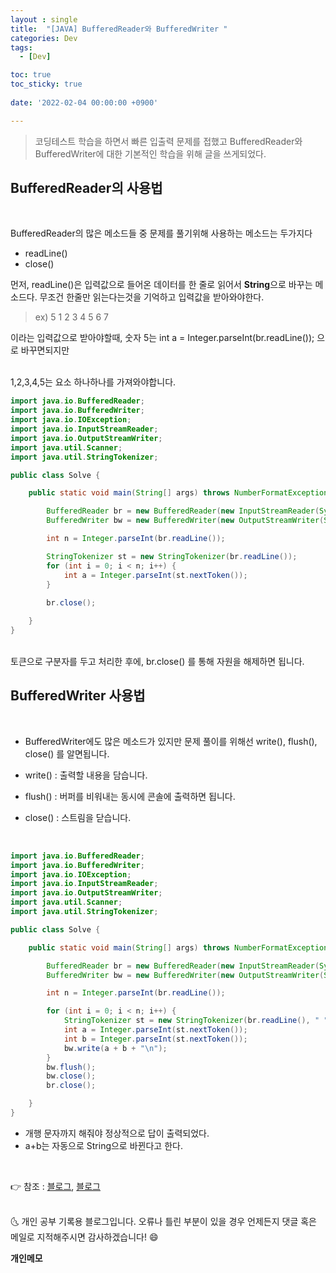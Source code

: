 ```yaml
---
layout : single
title:  "[JAVA] BufferedReader와 BufferedWriter "
categories: Dev
tags:
  - [Dev]

toc: true
toc_sticky: true
 
date: '2022-02-04 00:00:00 +0900'

---
```


> 코딩테스트 학습을 하면서 빠른 입출력 문제를 접했고 BufferedReader와 BufferedWriter에 대한 기본적인 학습을 위해 글을 쓰게되었다.

## BufferedReader의 사용법

<br>

BufferedReader의 많은 메소드들 중 문제를 풀기위해 사용하는 메소드는 두가지다
- readLine()
- close()

먼저, readLine()은 입력값으로 들어온 데이터를 한 줄로 읽어서 **String**으로 바꾸는 메소드다.
무조건 한줄만 읽는다는것을 기억하고 입력값을 받아와야한다.

> ex)
> 5
> 1 2 3 4 5 6 7

이라는 입력값으로 받아야할때, 
숫자 5는 int a = Integer.parseInt(br.readLine()); 으로 바꾸면되지만

<br>
1,2,3,4,5는  요소 하나하나를 가져와야합니다.

```java
import java.io.BufferedReader;
import java.io.BufferedWriter;
import java.io.IOException;
import java.io.InputStreamReader;
import java.io.OutputStreamWriter;
import java.util.Scanner;
import java.util.StringTokenizer;

public class Solve {

	public static void main(String[] args) throws NumberFormatException, IOException {

		BufferedReader br = new BufferedReader(new InputStreamReader(System.in));
		BufferedWriter bw = new BufferedWriter(new OutputStreamWriter(System.out));

		int n = Integer.parseInt(br.readLine());

		StringTokenizer st = new StringTokenizer(br.readLine());
		for (int i = 0; i < n; i++) {
			int a = Integer.parseInt(st.nextToken());
		}
		
		br.close();

	}
}
```

<br>
토큰으로 구분자를 두고 처리한 후에, br.close() 를 통해 자원을 해제하면 됩니다.

## BufferedWriter 사용법

<br>

- BufferedWriter에도 많은 메소드가 있지만 문제 풀이를 위해선 write(), flush(), close() 를 알면됩니다.

- write() : 출력할 내용을 담습니다.
- flush() : 버퍼를 비워내는 동시에 콘솔에 출력하면 됩니다.
- close() : 스트림을 닫습니다.

<br>

```java
import java.io.BufferedReader;
import java.io.BufferedWriter;
import java.io.IOException;
import java.io.InputStreamReader;
import java.io.OutputStreamWriter;
import java.util.Scanner;
import java.util.StringTokenizer;

public class Solve {

	public static void main(String[] args) throws NumberFormatException, IOException {

		BufferedReader br = new BufferedReader(new InputStreamReader(System.in));
		BufferedWriter bw = new BufferedWriter(new OutputStreamWriter(System.out));

		int n = Integer.parseInt(br.readLine());

		for (int i = 0; i < n; i++) {
			StringTokenizer st = new StringTokenizer(br.readLine(), " ");
			int a = Integer.parseInt(st.nextToken());
			int b = Integer.parseInt(st.nextToken());
			bw.write(a + b + "\n");
		}
		bw.flush();
		bw.close();
		br.close();

	}
}
```
- 개행 문자까지 해줘야 정상적으로 답이 출력되었다. 
- a+b는 자동으로  String으로 바뀐다고 한다. 

<br>

👉 참조 : [블로그](https://limkydev.tistory.com/50),  [블로그](https://limkydev.tistory.com/66)

<br>
🌜 개인 공부 기록용 블로그입니다. 오류나 틀린 부분이 있을 경우 
언제든지 댓글 혹은 메일로 지적해주시면 감사하겠습니다! 😄
<br>

**개인메모** 

